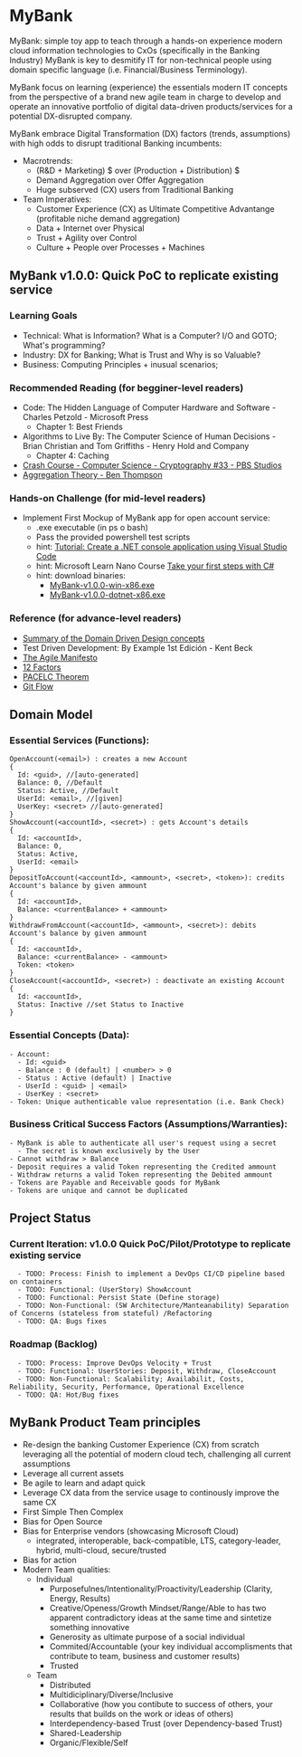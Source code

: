 # MyBank
MyBank: simple toy app to teach through a hands-on experience modern cloud information technologies to CxOs (specifically in the Banking Industry)
MyBank is key to desmitify IT for non-technical people using domain specific language (i.e. Financial/Business Terminology).

MyBank focus on learning (experience) the essentials modern IT concepts from the perspective of a brand new agile team in charge to develop and operate an innovative portfolio of digital data-driven products/services for a potential DX-disrupted company.

MyBank embrace Digital Transformation (DX) factors (trends, assumptions) with high odds to disrupt traditional Banking incumbents:
  - Macrotrends:
    - (R&D + Marketing) $ over (Production + Distribution) $ 
    - Demand Aggregation over Offer Aggregation
    - Huge subserved (CX) users from Traditional Banking 
  - Team Imperatives:
    - Customer Experience (CX) as Ultimate Competitive Advantange (profitable niche demand aggregation)
    - Data + Internet over Physical
    - Trust + Agility over Control
    - Culture + People over Processes + Machines

MyBank v1.0.0: Quick PoC to replicate existing service
------------------------------------------------------
### Learning Goals
  - Technical: What is Information? What is a Computer? I/O and GOTO; What's programming?
  - Industry: DX for Banking; What is Trust and Why is so Valuable?
  - Business: Computing Principles + inusual scenarios;

### Recommended Reading (for begginer-level readers)
  - Code: The Hidden Language of Computer Hardware and Software - Charles Petzold - Microsoft Press
    - Chapter 1: Best Friends
  - Algorithms to Live By: The Computer Science of Human Decisions - Brian Christian and Tom Griffiths - Henry Hold and Company
    - Chapter 4: Caching
  - [Crash Course - Computer Science - Cryptography #33 - PBS Studios](https://www.youtube.com/watch?v=jhXCTbFnK8o&list=PL8dPuuaLjXtNlUrzyH5r6jN9ulIgZBpdo&index=34)
  - [Aggregation Theory - Ben Thompson](https://stratechery.com/2015/aggregation-theory/)

### Hands-on Challenge (for mid-level readers)
  - Implement First Mockup of MyBank app for open account service: 
    - .exe executable (in ps o bash)
    - Pass the provided powershell test scripts
    - hint: [Tutorial: Create a .NET console application using Visual Studio Code](https://docs.microsoft.com/en-us/dotnet/core/tutorials/with-visual-studio-code)
    - hint: Microsoft Learn Nano Course [Take your first steps with C#](https://docs.microsoft.com/en-us/learn/paths/csharp-first-steps/)
    - hint: download binaries: 
      - [MyBank-v1.0.0-win-x86.exe](/bin/Release/net5.0/MyBank.exe)
      - [MyBank-v1.0.0-dotnet-x86.exe](/bin/Release/net5.0/MyBank.dll)

### Reference (for advance-level readers)
  - [Summary of the Domain Driven Design concepts](https://medium.com/@ruxijitianu/summary-of-the-domain-driven-design-concepts-9dd1a6f90091)
  - Test Driven Development: By Example 1st Edición - Kent Beck
  - [The Agile Manifesto](http://agilemanifesto.org/)
  - [12 Factors](https://12factor.net/)
  - [PACELC Theorem](https://en.wikipedia.org/wiki/PACELC_theorem)
  - [Git Flow](https://www.atlassian.com/git/tutorials/comparing-workflows/gitflow-workflow)

Domain Model
------------
### Essential Services (Functions):
    OpenAccount(<email>) : creates a new Account 
    { 
      Id: <guid>, //[auto-generated]
      Balance: 0, //Default
      Status: Active, //Default
      UserId: <email>, //[given]
      UserKey: <secret> //[auto-generated]
    }
    ShowAccount(<accountId>, <secret>) : gets Account's details
    { 
      Id: <accountId>, 
      Balance: 0, 
      Status: Active, 
      UserId: <email>
    }
    DepositToAccount(<accountId>, <ammount>, <secret>, <token>): credits Account's balance by given ammount
    { 
      Id: <accountId>, 
      Balance: <currentBalance> + <ammount>
    }
    WithdrawFromAccount(<accountId>, <ammount>, <secret>): debits Account's balance by given ammount
    { 
      Id: <accountId>, 
      Balance: <currentBalance> - <ammount>
      Token: <token>
    }
    CloseAccount(<accountId>, <secret>) : deactivate an existing Account
    { 
      Id: <accountId>, 
      Status: Inactive //set Status to Inactive
    }
    
### Essential Concepts (Data):
    - Account:
      - Id: <guid>
      - Balance : 0 (default) | <number> > 0
      - Status : Active (default) | Inactive
      - UserId : <guid> | <email>
      - UserKey : <secret>
    - Token: Unique authenticable value representation (i.e. Bank Check)

### Business Critical Success Factors (Assumptions/Warranties):
    - MyBank is able to authenticate all user's request using a secret
      - The secret is known exclusively by the User
    - Cannot withdraw > Balance
    - Deposit requires a valid Token representing the Credited ammount
    - Withdraw returns a valid Token representing the Debited ammount
    - Tokens are Payable and Receivable goods for MyBank
    - Tokens are unique and cannot be duplicated

Project Status
--------------
### Current Iteration: v1.0.0 Quick PoC/Pilot/Prototype to replicate existing service
      - TODO: Process: Finish to implement a DevOps CI/CD pipeline based on containers
      - TODO: Functional: (UserStory) ShowAccount
      - TODO: Functional: Persist State (Define storage)
      - TODO: Non-Functional: (SW Architecture/Manteanability) Separation of Concerns (stateless from stateful) /Refactoring
      - TODO: QA: Bugs fixes
### Roadmap (Backlog)
      - TODO: Process: Improve DevOps Velocity + Trust
      - TODO: Functional: UserStories: Deposit, Withdraw, CloseAccount
      - TODO: Non-Functional: Scalability; Availabilit, Costs, Reliability, Security, Performance, Operational Excellence
      - TODO: QA: Hot/Bug fixes

MyBank Product Team principles
------------------------------
  - Re-design the banking Customer Experience (CX) from scratch leveraging all the potential of modern cloud tech, challenging all current assumptions
  - Leverage all current assets
  - Be agile to learn and adapt quick
  - Leverage CX data from the service usage to continously improve the same CX
  - First Simple Then Complex
  - Bias for Open Source
  - Bias for Enterprise vendors (showcasing Microsoft Cloud)
    - integrated, interoperable, back-compatible, LTS, category-leader, hybrid, multi-cloud, secure/trusted
  - Bias for action
  - Modern Team qualities:
    - Individual
      - Purposefulnes/Intentionality/Proactivity/Leadership (Clarity, Energy, Results)
      - Creative/Openess/Growth Mindset/Range/Able to has two apparent contradictory ideas at the same time and sintetize something innovative
      - Generosity as ultimate purpose of a social individual
      - Commited/Accountable (your key individual accomplisments that contribute to team, business and customer results)
      - Trusted
    - Team
      - Distributed
      - Multidiciplinary/Diverse/Inclusive
      - Collaborative (how you contibute to success of others, your results that builds on the work or ideas of others)
      - Interdependency-based Trust (over Dependency-based Trust)
      - Shared-Leadership 
      - Organic/Flexible/Self 
